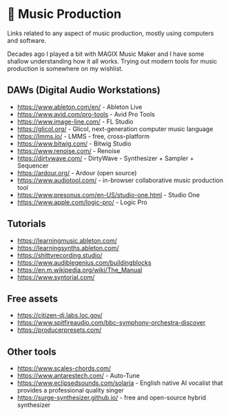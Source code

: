 # 🎵 Music Production

Links related to any aspect of music production, mostly using computers and software.

Decades ago I played a bit with MAGIX Music Maker and I have some shallow understanding how it all works. Trying out modern tools for music production is somewhere on my wishlist.

## DAWs (Digital Audio Workstations)

- https://www.ableton.com/en/ - Ableton Live
- https://www.avid.com/pro-tools - Avid Pro Tools
- https://www.image-line.com/ - FL Studio
- https://glicol.org/ - Glicol, next-generation computer music language
- https://lmms.io/ - LMMS - free, cross-platform
- https://www.bitwig.com/ - Bitwig Studio
- https://www.renoise.com/ - Renoise
- https://dirtywave.com/ - DirtyWave - Synthesizer + Sampler + Sequencer
- https://ardour.org/ - Ardour (open source)
- https://www.audiotool.com/ - in-browser collaborative music production tool
- https://www.presonus.com/en-US/studio-one.html - Studio One
- https://www.apple.com/logic-pro/ - Logic Pro

## Tutorials

- https://learningmusic.ableton.com/
- https://learningsynths.ableton.com/
- https://shittyrecording.studio/
- https://www.audiblegenius.com/buildingblocks
- https://en.m.wikipedia.org/wiki/The_Manual
- https://www.syntorial.com/

## Free assets

- https://citizen-dj.labs.loc.gov/
- https://www.spitfireaudio.com/bbc-symphony-orchestra-discover
- https://producerpresets.com/

## Other tools

- https://www.scales-chords.com/
- https://www.antarestech.com/ - Auto-Tune
- https://www.eclipsedsounds.com/solaria - English native AI vocalist that provides a professional quality singer
- https://surge-synthesizer.github.io/ - free and open-source hybrid synthesizer
